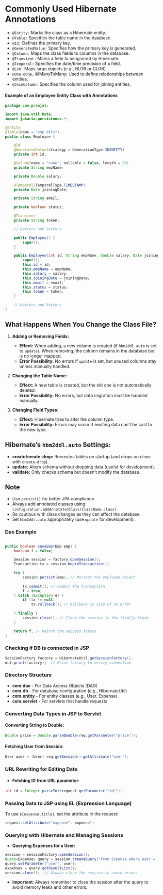 
# Commonly Used Hibernate Annotations

- `@Entity:` Marks the class as a Hibernate entity.
- `@Table:` Specifies the table name in the database.
- `@Id:` Defines the primary key.
- `@GeneratedValue:` Specifies how the primary key is generated.
- `@Column:` Maps the class fields to columns in the database.
- `@Transient:` Marks a field to be ignored by Hibernate.
- `@Temporal:` Specifies the date/time precision of a field.
- `@Lob:` Maps large objects (e.g., BLOB or CLOB).
- `@OneToOne,` @ManyToMany: Used to define relationships between entities.
- `@JoinColumn:` Specifies the column used for joining entities.


#### Example of an Employee Entity Class with Annotations
``` java
package com.pranjal;

import java.util.Date;
import jakarta.persistence.*;

@Entity
@Table(name = "emp_dtls")
public class Employee {

    @Id
    @GeneratedValue(strategy = GenerationType.IDENTITY)
    private int id;

    @Column(name = "name", nullable = false, length = 50)
    private String empName;

    private Double salary;

    @Temporal(TemporalType.TIMESTAMP)
    private Date joiningDate;

    private String email;

    private boolean status;

    @Transient
    private String token;

    // Getters and Setters

    public Employee() {
        super();
    }

    public Employee(int id, String empName, Double salary, Date joiningDate, String email, boolean status, String token) {
        super();
        this.id = id;
        this.empName = empName;
        this.salary = salary;
        this.joiningDate = joiningDate;
        this.email = email;
        this.status = status;
        this.token = token;
    }

    // Getters and Setters
}
```

## What Happens When You Change the Class File?

1. **Adding or Removing Fields:**
   - **Effect:** When adding, a new column is created (if `hbm2ddl.auto` is set to `update`). When removing, the column remains in the database but is no longer mapped.
   - **Error Possibility:** No errors if `update` is set, but unused columns stay unless manually handled.

2. **Changing the Table Name:**
   - **Effect:** A new table is created, but the old one is not automatically deleted.
   - **Error Possibility:** No errors, but data migration must be handled manually.

3. **Changing Field Types:**
   - **Effect:** Hibernate tries to alter the column type.
   - **Error Possibility:** Errors may occur if existing data can't be cast to the new type.

## Hibernate’s `hbm2ddl.auto` Settings:

- **create/create-drop:** Recreates tables on startup (and drops on close with `create-drop`).
- **update:** Alters schema without dropping data (useful for development).
- **validate:** Only checks schema but doesn’t modify the database.


## Note

- Use `persist()` for better JPA compliance.
- Always add annotated classes using `configuration.addAnnotatedClass(ClassName.class)`.
- Be cautious with class changes as they can affect the database.
- Set `hbm2ddl.auto` appropriately (use `update` for development).







### Dao Example
``` java

public boolean saveEmp(Emp emp) {
    boolean f = false;

    Session session = factory.openSession();
    Transaction tx = session.beginTransaction();

    try {
        session.persist(emp); // Persist the employee object
        
        tx.commit(); // Commit the transaction
        f = true;
    } catch (Exception e) {
        if (tx != null) 
            tx.rollback(); // Rollback in case of an error
        
    } finally {
        session.close(); // Close the session in the finally block
    }

    return f; // Return the success status
}
```


### Checking if DB is connected in JSP

``` java
SessionFactory factory = HibernateUtil.getSessionFactory();
out.print(factory);  // Print factory to verify connection
```

### Directory Structure

- **com.dao** - For Data Access Objects (DAO)
- **com.db** - For database configuration (e.g., HibernateUtil)
- **com.entity** - For entity classes (e.g., User, Expense)
- **com.servlet** - For servlets that handle requests

### Converting Data Types in JSP to Servlet
#### Converting String to Double:
``` java
Double price = Double.parseDouble(req.getParameter("price"));
```
#### Fetching User from Session:
``` java
User user = (User) req.getSession().getAttribute("user");
```
### URL Rewriting for Editing Data
- #### Fetching ID from URL parameter:
``` java
int id = Integer.parseInt(request.getParameter("id"));
```
### Passing Data to JSP using EL (Expression Language)
To use `${expense.title}`, set the attribute in the request:
``` java
request.setAttribute("expense", expense);
```

### Querying with Hibernate and Managing Sessions
- **Querying Expenses for a User:**
``` java
session = sessionFactory.openSession();
Query<Expense> query = session.createQuery("from Expense where user = :user");
query.setParameter("user", user);
expenses = query.getResultList();
session.close();  // Always close the session to avoid errors
```
- **Important**: Always remember to close the session after the query to avoid memory leaks and other errors.